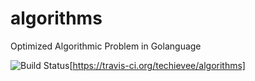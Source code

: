 # algorithms
Optimized Algorithmic Problem in Golanguage

<img src="https://travis-ci.org/techievee/algorithms.svg?branch=master" alt="Build Status" />[https://travis-ci.org/techievee/algorithms]
